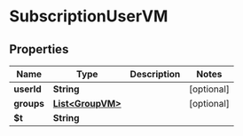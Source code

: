 

# SubscriptionUserVM


## Properties

| Name | Type | Description | Notes |
|------------ | ------------- | ------------- | -------------|
|**userId** | **String** |  |  [optional] |
|**groups** | [**List&lt;GroupVM&gt;**](GroupVM.md) |  |  [optional] |
|**$t** | **String** |  |  |



